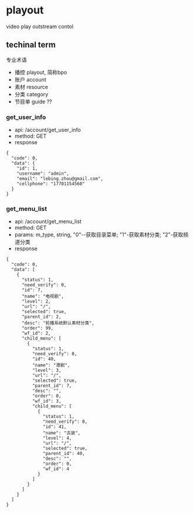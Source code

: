 # playout
video play outstream contol

## techinal term
专业术语

* 播控 playout, 简称bpo
* 账户 account
* 素材 resource
* 分类 category
* 节目单 guide ??

### get_user_info
* api: /account/get_user_info
* method: GET
* response
```
{
  "code": 0,
  "data": {
    "id": 1,
    "username": "admin",
    "email": "lebing.zhou@gmail.com",
    "cellphone": "17701154560"
  }
}
```

### get_menu_list

* api: /account/get_menu_list
* method: GET
* params: m_type, string, "0"--获取目录菜单; "1"-获取素材分类; "2"-获取频道分类
* response

```
{
  "code": 0,
  "data": [
    {
      "status": 1,
      "need_verify": 0,
      "id": 7,
      "name": "电视剧",
      "level": 2,
      "url": "/",
      "selected": true,
      "parent_id": 2,
      "desc": "轮播系统默认素材分类",
      "order": 99,
      "wf_id": 2,
      "child_menu": [
        {
          "status": 1,
          "need_verify": 0,
          "id": 40,
          "name": "港剧",
          "level": 3,
          "url": "/",
          "selected": true,
          "parent_id": 7,
          "desc": "",
          "order": 0,
          "wf_id": 3,
          "child_menu": [
            {
              "status": 1,
              "need_verify": 0,
              "id": 41,
              "name": "古装",
              "level": 4,
              "url": "/",
              "selected": true,
              "parent_id": 40,
              "desc": "",
              "order": 0,
              "wf_id": 4
            }
          ]
        }
      ]
    }
  ]
}
```


